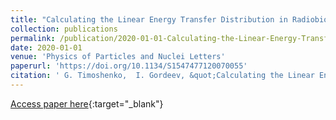 ```yaml
---
title: "Calculating the Linear Energy Transfer Distribution in Radiobiological Experiments on the U400M Cyclotron"
collection: publications
permalink: /publication/2020-01-01-Calculating-the-Linear-Energy-Transfer-Distribution-in-Radiobiological-Experiments-on-the-U400M-Cyclotron
date: 2020-01-01
venue: 'Physics of Particles and Nuclei Letters'
paperurl: 'https://doi.org/10.1134/S1547477120070055'
citation: ' G. Timoshenko,  I. Gordeev, &quot;Calculating the Linear Energy Transfer Distribution in Radiobiological Experiments on the U400M Cyclotron.&quot; Physics of Particles and Nuclei Letters, 2020.'
---
```

[Access paper here](https://doi.org/10.1134/S1547477120070055){:target="_blank"}
